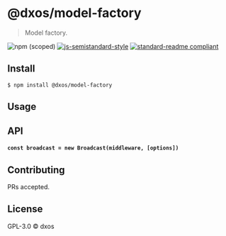 # @dxos/model-factory
> Model factory.

![npm (scoped)](https://img.shields.io/npm/v/@dxos/model-factory)
[![js-semistandard-style](https://img.shields.io/badge/code%20style-semistandard-brightgreen.svg?style=flat-square)](https://github.com/standard/semistandard)
[![standard-readme compliant](https://img.shields.io/badge/readme%20style-standard-brightgreen.svg?style=flat-square)](https://github.com/RichardLitt/standard-readme)

## Install

```
$ npm install @dxos/model-factory
```

## Usage

## API

#### `const broadcast = new Broadcast(middleware, [options])`

## Contributing

PRs accepted.

## License

GPL-3.0 © dxos
